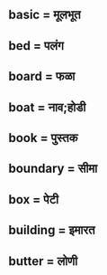 ## basic = मूलभूत

## bed = पलंग

## board = फळा

## boat = नाव;होडी

## book = पुस्तक

## boundary = सीमा

## box = पेटी

## building = इमारत

## butter = लोणी

